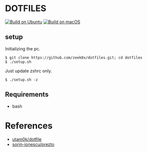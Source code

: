 # DOTFILES

[![Build on Ubuntu](https://github.com/zeek0x/dotfiles/actions/workflows/build-on-ubuntu.yml/badge.svg)](https://github.com/zeek0x/dotfiles/actions/workflows/build-on-ubuntu.yml)
[![Build on macOS](https://github.com/zeek0x/dotfiles/actions/workflows/build-on-macos.yml/badge.svg)](https://github.com/zeek0x/dotfiles/actions/workflows/build-on-macos.yml)

## setup

Initializing the pc.

```console
$ git clone https://github.com/zeek0x/dotfiles.git; cd dotfiles
$ ./setup.sh
```

Just update zshrc only.

```console
$ ./setup.sh -z
```

## Requirements

- bash

# References

- [utam0k/dotfile](https://github.com/utam0k/dotfile)
- [sorin-ionescu/prezto](https://github.com/sorin-ionescu/prezto)
